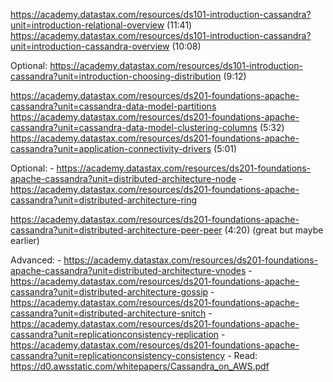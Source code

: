 https://academy.datastax.com/resources/ds101-introduction-cassandra?unit=introduction-relational-overview (11:41)
https://academy.datastax.com/resources/ds101-introduction-cassandra?unit=introduction-cassandra-overview (10:08)

Optional: https://academy.datastax.com/resources/ds101-introduction-cassandra?unit=introduction-choosing-distribution (9:12)

https://academy.datastax.com/resources/ds201-foundations-apache-cassandra?unit=cassandra-data-model-partitions
https://academy.datastax.com/resources/ds201-foundations-apache-cassandra?unit=cassandra-data-model-clustering-columns (5:32)
https://academy.datastax.com/resources/ds201-foundations-apache-cassandra?unit=application-connectivity-drivers (5:01)

Optional: 
	- https://academy.datastax.com/resources/ds201-foundations-apache-cassandra?unit=distributed-architecture-node
	- https://academy.datastax.com/resources/ds201-foundations-apache-cassandra?unit=distributed-architecture-ring

https://academy.datastax.com/resources/ds201-foundations-apache-cassandra?unit=distributed-architecture-peer-peer (4:20) (great but maybe earlier)

Advanced: 
	- https://academy.datastax.com/resources/ds201-foundations-apache-cassandra?unit=distributed-architecture-vnodes
	- https://academy.datastax.com/resources/ds201-foundations-apache-cassandra?unit=distributed-architecture-gossip
	- https://academy.datastax.com/resources/ds201-foundations-apache-cassandra?unit=distributed-architecture-snitch
	- https://academy.datastax.com/resources/ds201-foundations-apache-cassandra?unit=replicationconsistency-replication
	- https://academy.datastax.com/resources/ds201-foundations-apache-cassandra?unit=replicationconsistency-consistency
	- Read: https://d0.awsstatic.com/whitepapers/Cassandra_on_AWS.pdf

	